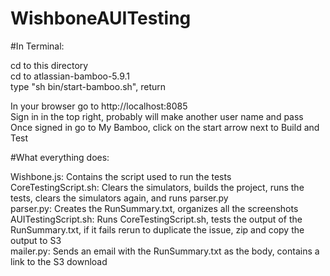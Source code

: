 # WishboneAUITesting

#In Terminal:

cd to this directory
<br />cd to atlassian-bamboo-5.9.1
<br />type "sh bin/start-bamboo.sh", return

In your browser go to http://localhost:8085<br />
Sign in in the top right, probably will make another user name and pass<br />
Once signed in go to My Bamboo, click on the start arrow next to Build and Test

#What everything does:

Wishbone.js: Contains the script used to run the tests
<br />CoreTestingScript.sh: Clears the simulators, builds the project, runs the tests, clears the simulators again, and runs parser.py
<br />parser.py: Creates the RunSummary.txt, organizes all the screenshots
<br />AUITestingScript.sh: Runs CoreTestingScript.sh, tests the output of the RunSummary.txt, if it fails rerun to duplicate the issue, zip and copy the output to S3
<br />mailer.py: Sends an email with the RunSummary.txt as the body, contains a link to the S3 download
